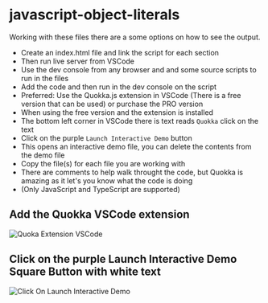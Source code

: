 # javascript-object-literals
Working with these files there are a some options on how to see the output.
- Create an index.html file and link the script for each section
- Then run live server from VSCode
- Use the dev console from any browser and and some source scripts to run in the files
- Add the code and then run in the dev console on the script
- Preferred: Use the Quokka.js extension in VSCode (There is a free version that can be used) or purchase the PRO version
- When using the free version and the extension is installed
- The bottom left corner in VSCode there is text reads `Quokka` click on the text
- Click on the purple `Launch Interactive Demo` button
- This opens an interactive demo file, you can delete the contents from the demo file
- Copy the file(s) for each file you are working with
- There are comments to help walk throught the code, but Quokka is amazing as it let's you know what the code is doing 
- (Only JavaScript and TypeScript are supported)

## Add the Quokka VSCode extension
![Quoka Extension VSCode](https://user-images.githubusercontent.com/5911897/213957479-d663d332-3a39-4334-8cc2-0935fe3659c4.PNG)

## Click on the purple Launch Interactive Demo Square Button with white text
![Click On Launch Interactive Demo](https://user-images.githubusercontent.com/5911897/213958452-d78cc4c4-ec96-4c93-91cb-f8d21d904079.PNG)
